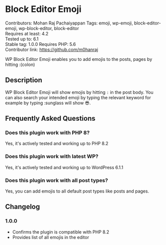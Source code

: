 # Block Editor Emoji

Contributors: Mohan Raj Pachaiyappan 
Tags: emoji, wp-emoji, block-editor-emoji, wp-block-editor, block-editor  
Requires at least: 4.2  
Tested up to: 6.1  
Stable tag: 1.0.0
Requires PHP: 5.6  
Contributor link: https://github.com/m0hanraj

WP Block Editor Emoji enables you to add emojis to the posts, pages by hitting :(colon)

## Description

WP Block Editor Emoji will show emojis by hitting `:` in the post body. You can also search your intended emoji by typing the relevant keyword for example by typing :sunglass will show 😎.



## Frequently Asked Questions

### Does this plugin work with PHP 8?

Yes, it's actively tested and working up to PHP 8.2

### Does this plugin work with latest WP?

Yes, it's actively tested and working up to WordPress 6.1.1

### Does this plugin work with all post types?

Yes, you can add emojis to all default post types like posts and pages.


## Changelog ##

### 1.0.0 ###

* Confirms the plugin is compatible with PHP 8.2
* Provides list of all emojis in the editor 



